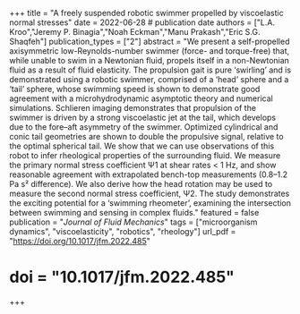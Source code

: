 +++
title = "A freely suspended robotic swimmer propelled by viscoelastic normal stresses"
date = 2022-06-28 # publication date
authors = ["L.A. Kroo","Jeremy P. Binagia","Noah Eckman","Manu Prakash","Eric S.G. Shaqfeh"]
publication_types = ["2"]
abstract = "We present a self-propelled axisymmetric low-Reynolds-number swimmer (force- and torque-free) that, while unable to swim in a Newtonian fluid, propels itself in a non-Newtonian fluid as a result of fluid elasticity. The propulsion gait is pure ‘swirling’ and is demonstrated using a robotic swimmer, comprised of a ‘head’ sphere and a ‘tail’ sphere, whose swimming speed is shown to demonstrate good agreement with a microhydrodynamic asymptotic theory and numerical simulations. Schlieren imaging demonstrates that propulsion of the swimmer is driven by a strong viscoelastic jet at the tail, which develops due to the fore–aft asymmetry of the swimmer. Optimized cylindrical and conic tail geometries are shown to double the propulsive signal, relative to the optimal spherical tail. We show that we can use observations of this robot to infer rheological properties of the surrounding fluid. We measure the primary normal stress coefficient Ψ1 at shear rates < 1 Hz, and show reasonable agreement with extrapolated bench-top measurements (0.8–1.2 Pa s² difference). We also derive how the head rotation may be used to measure the second normal stress coefficient, Ψ2. The study demonstrates the exciting potential for a ‘swimming rheometer’, examining the intersection between swimming and sensing in complex fluids."
featured = false
publication = "*Journal of Fluid Mechanics*"
tags = ["microorganism dynamics", "viscoelasticity", "robotics", "rheology"]
url_pdf = "https://doi.org/10.1017/jfm.2022.485"
# doi = "10.1017/jfm.2022.485"
+++
